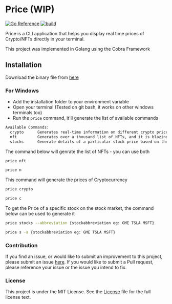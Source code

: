 # Price (WIP)

[![Go Reference](https://pkg.go.dev/badge/github.com/inuoshios/price-action.svg)](https://pkg.go.dev/github.com/inuoshios/price-action)
[![build](https://github.com/inuoshios/price-action/actions/workflows/release.yml/badge.svg)](https://github.com/inuoshios/price-action/actions/workflows/release.yml)

Price is a CLI application that helps you display real time prices of Crypto/NFTs directly in your terminal.

This project was implemented in Golang using the Cobra Framework

## Installation

Download the binary file from [here](https://github.com/inuoshios/price-action/releases)

### For Windows

- Add the installation folder to your environment variable
- Open your terminal (Tested on git bash, it works on other windows terminals too)
- Run the `price` command, it'll generate the list of available commands

```sh
Available Commands:
  crypto      Generates real-time information on different crypto prices 🚀
  nft         Generates over a thousand list of NFTs, and it is blazingly fast
  stocks      Generate details of a particular stock price based on the input given to it
```

The command below will genrate the list of NFTs - you can use both

```sh
price nft
```

```sh
price n
```

This command will generate the prices of Cryptocurrency

```sh
price crypto
```

```sh
price c
```

To get the Price of a specific stock on the stock market, the command below can be used to generate it

```sh
price stocks --abbreviation {stockabbreviation eg: GME TSLA MSFT}
```

```sh
price s -a {stockabbreviation eg: GME TSLA MSFT}
```

### Contribution

If you find an issue, or would like to submit an improvement to this project, please submit an issue [here](https://github.com/inuoshios/price-action/issues). If you would like to submit a Pull request, please reference your issue or the issue you intend to fix.

### License

This project is under the MIT License. See the [License](LICENSE) file for the full license text.
